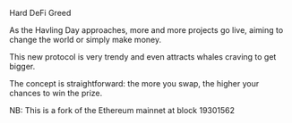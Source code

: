 Hard DeFi Greed

As the Havling Day approaches, more and more projects go live, aiming to change the world or simply make money.

This new protocol is very trendy and even attracts whales craving to get bigger.

The concept is straightforward: the more you swap, the higher your chances to win the prize.

NB: This is a fork of the Ethereum mainnet at block 19301562
